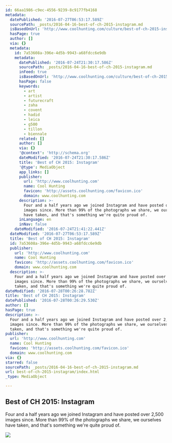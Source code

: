 ```yaml
---
id: 66aa1986-c9ec-4556-9239-8c9177fb4168
metadata:
  datePublished: '2016-07-27T06:53:17.589Z'
  sourcePath: _posts/2016-04-16-best-of-ch-2015-instagram.md
  isBasedOnUrl: 'http://www.coolhunting.com/culture/best-of-ch-2015-instagram'
  hasPage: true
  author: []
  via: {}
  metadata:
    id: 7a53608a-396e-4d5b-9943-a68fdcc6e9db
    metadata:
      datePublished: '2016-07-24T21:30:17.586Z'
      sourcePath: _posts/2016-04-16-best-of-ch-2015-instagram.md
      inFeed: true
      isBasedOnUrl: 'http://www.coolhunting.com/culture/best-of-ch-2015-instagram'
      hasPage: false
      keywords:
        - art
        - artist
        - futurecraft
        - zaha
        - covent
        - hadid
        - leica
        - g500
        - tillon
        - biennale
      related: []
      author: []
      via: {}
      '@context': 'http://schema.org'
      dateModified: '2016-07-24T21:30:17.586Z'
      title: 'Best of CH 2015: Instagram'
      '@type': MediaObject
      app_links: []
      publisher:
        url: 'http://www.coolhunting.com'
        name: Cool Hunting
        favicon: 'http://assets.coolhunting.com/favicon.ico'
        domain: www.coolhunting.com
      description: >-
        Four and a half years ago we joined Instagram and have posted over 2,500
        images since. More than 99% of the photographs we share, we ourselves
        have taken, and that's something we're quite proud of.
      inLanguage: en
      inNav: false
    dateModified: '2016-07-24T21:41:22.441Z'
  dateModified: '2016-07-27T06:53:17.589Z'
  title: 'Best of CH 2015: Instagram'
  id: 7a53608a-396e-4d5b-9943-a68fdcc6e9db
  publisher:
    url: 'http://www.coolhunting.com'
    name: Cool Hunting
    favicon: 'http://assets.coolhunting.com/favicon.ico'
    domain: www.coolhunting.com
  description: >-
    Four and a half years ago we joined Instagram and have posted over 2,500
    images since. More than 99% of the photographs we share, we ourselves have
    taken, and that's something we're quite proud of.
dateModified: '2016-07-28T00:26:28.782Z'
title: 'Best of CH 2015: Instagram'
datePublished: '2016-07-28T00:26:29.530Z'
author: []
hasPage: true
description: >-
  Four and a half years ago we joined Instagram and have posted over 2,500
  images since. More than 99% of the photographs we share, we ourselves have
  taken, and that's something we're quite proud of.
publisher:
  url: 'http://www.coolhunting.com'
  name: Cool Hunting
  favicon: 'http://assets.coolhunting.com/favicon.ico'
  domain: www.coolhunting.com
via: {}
starred: false
sourcePath: _posts/2016-04-16-best-of-ch-2015-instagram.md
url: best-of-ch-2015-instagram/index.html
_type: MediaObject

---
```

<article style=""><h1>Best of CH 2015: Instagram</h1><p>Four and a half years ago we joined Instagram and have posted over 2,500 images since. More than 99% of the photographs we share, we ourselves have taken, and that's something we're quite proud of.</p><img src="http://assets.coolhunting.com/coolhunting/2015/12/21/large_Best-of-CH-2015-Instagram.jpg" /></article>